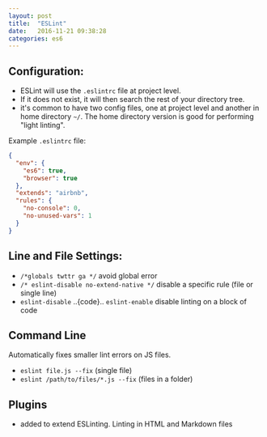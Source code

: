 ```yaml
---
layout: post
title:  "ESLint"
date:   2016-11-21 09:38:28
categories: es6
---
```


## Configuration:

- ESLint will use the `.eslintrc` file at project level.
- If it does not exist, it will then search the rest of your directory tree.
- it's common to have two config files, one at project level and another in home directory `~/`. The home directory version is good for performing "light linting".

Example `.eslintrc` file:

``` json
{
  "env": {
    "es6": true,
    "browser": true
  },
  "extends": "airbnb",
  "rules": {
    "no-console": 0,
    "no-unused-vars": 1
  }
}
```

## Line and File Settings:

- `/*globals twttr ga */` avoid global error
- `/* eslint-disable no-extend-native */` disable a specific rule (file or single line)
- `eslint-disable` ..{code}.. `eslint-enable` disable linting on a block of code

## Command Line

Automatically fixes smaller lint errors on JS files.
- `eslint file.js --fix` (single file)
- `eslint /path/to/files/*.js --fix` (files in a folder)

## Plugins

- added to extend ESLinting. Linting in HTML and Markdown files
